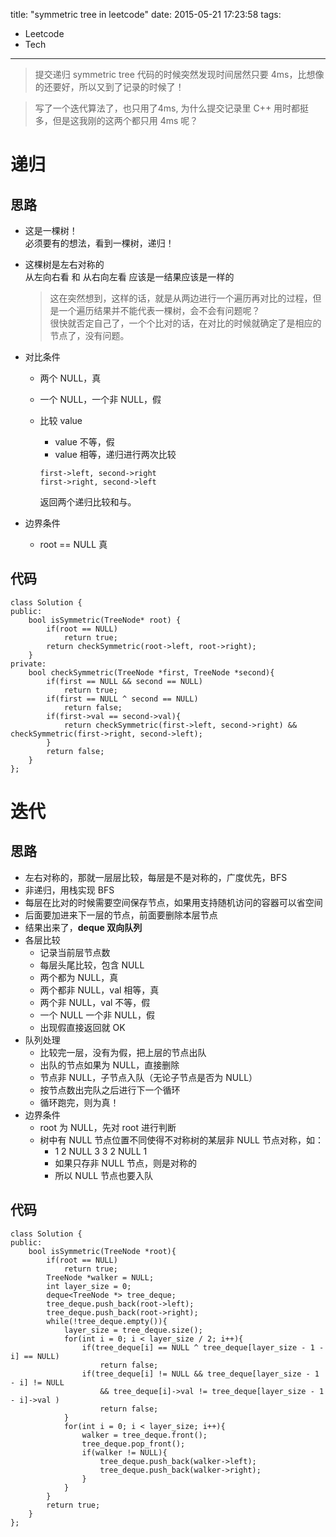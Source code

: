 title: "symmetric tree in leetcode"
date: 2015-05-21 17:23:58
tags:
- Leetcode
- Tech
---

> 提交递归 symmetric tree 代码的时候突然发现时间居然只要 4ms，比想像的还要好，所以又到了记录的时候了！

> 写了一个迭代算法了，也只用了4ms, 为什么提交记录里 C++ 用时都挺多，但是这我刚的这两个都只用 4ms 呢？


<!--more-->

# 递归
## 思路
* 这是一棵树！  
  必须要有的想法，看到一棵树，递归！
* 这棵树是左右对称的  
  从左向右看 和 从右向左看 应该是一结果应该是一样的  
  
	> 这在突然想到，这样的话，就是从两边进行一个遍历再对比的过程，但是一个遍历结果并不能代表一棵树，会不会有问题呢？  
	> 很快就否定自己了，一个个比对的话，在对比的时候就确定了是相应的节点了，没有问题。
* 对比条件
  * 两个 NULL，真
  * 一个 NULL，一个非 NULL，假
  * 比较 value	
    * value 不等，假
    * value 相等，递归进行两次比较
		
	```
	first->left, second->right
	first->right, second->left
	```
	返回两个递归比较和与。
* 边界条件
  * root == NULL 真
	
	
## 代码

```
class Solution {
public:
    bool isSymmetric(TreeNode* root) {
        if(root == NULL)
            return true;
        return checkSymmetric(root->left, root->right);
    }
private:
    bool checkSymmetric(TreeNode *first, TreeNode *second){
        if(first == NULL && second == NULL)
            return true;        
        if(first == NULL ^ second == NULL)
            return false;
        if(first->val == second->val){
            return checkSymmetric(first->left, second->right) && checkSymmetric(first->right, second->left);
        }
        return false;
    }
};
```

# 迭代
## 思路
* 左右对称的，那就一层层比较，每层是不是对称的，广度优先，BFS
* 非递归，用栈实现 BFS
* 每层在比对的时候需要空间保存节点，如果用支持随机访问的容器可以省空间
* 后面要加进来下一层的节点，前面要删除本层节点
* 结果出来了，**deque 双向队列**
* 各层比较
  * 记录当前层节点数
  * 每层头尾比较，包含 NULL
  * 两个都为 NULL，真
  * 两个都非 NULL，val 相等，真
  * 两个非 NULL，val 不等，假
  * 一个 NULL 一个非 NULL，假
  * 出现假直接返回就 OK
* 队列处理
  * 比较完一层，没有为假，把上层的节点出队
  * 出队的节点如果为 NULL，直接删除
  * 节点非 NULL，子节点入队（无论子节点是否为 NULL）
  * 按节点数出完队之后进行下一个循环
  * 循环跑完，则为真！
* 边界条件
  * root 为 NULL，先对 root 进行判断
  * 树中有 NULL 节点位置不同使得不对称树的某层非 NULL 节点对称，如：
    * 1 2 NULL 3 3 2 NULL 1
    * 如果只存非 NULL 节点，则是对称的
    * 所以 NULL 节点也要入队
		
		
## 代码
```
class Solution {
public:
	bool isSymmetric(TreeNode *root){
		if(root == NULL)
			return true;
		TreeNode *walker = NULL;
		int layer_size = 0;
		deque<TreeNode *> tree_deque;
		tree_deque.push_back(root->left);
		tree_deque.push_back(root->right);
		while(!tree_deque.empty()){
			layer_size = tree_deque.size();
			for(int i = 0; i < layer_size / 2; i++){
				if(tree_deque[i] == NULL ^ tree_deque[layer_size - 1 - i] == NULL) 
					return false;
				if(tree_deque[i] != NULL && tree_deque[layer_size - 1 - i] != NULL 
					&& tree_deque[i]->val != tree_deque[layer_size - 1 - i]->val )
					return false;
			}
			for(int i = 0; i < layer_size; i++){
				walker = tree_deque.front();
				tree_deque.pop_front();
				if(walker != NULL){
					tree_deque.push_back(walker->left);
					tree_deque.push_back(walker->right);
				}
			}
		}
		return true;
	}
};
```

